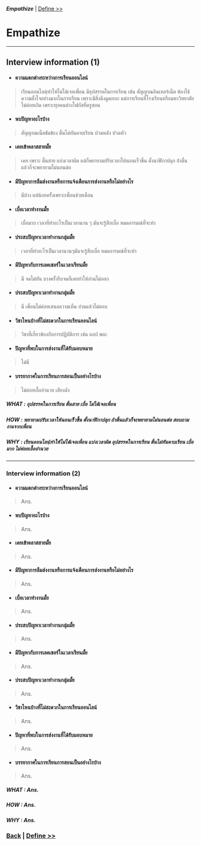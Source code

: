 ***Empathize***  | [ Define >>](Define.md) 

# Empathize 

----
## Interview information (1)
- #### ความแตกต่างระหว่างการเรียนออนไลน์ 
 > เรียนออนไลนฺ์ทำให้ไม่ได้เจอเพื่อน มีอุปสรรคในการเรียน เช่น สัญญาณอินเทอร์เน็ต ต้องใช้ความตั้งใจอย่างมากในการเรียน เพราะมีสิ่งดึงดูดเยอะ
แต่การเรียนที่โรงเรียนหรือมหาวิทยาลัยไม่ค่อยเกิด เพราะทุกคนต่างโฟกัสที่ครูสอน
- #### พบปัญหาอะไรบ้าง 
 > สัญญาณเน็ตขัดข้อง ตื่นไม่ทันคาบเรียน ปวดหลัง ปวดหัว
- #### เคยเข้าคลาสสายมั้ย 
 > เคย เพราะ ตื่นสาย แบ่งเวลาผิด แต่ก็พยายามปรับเวลาให้นอนเร็วขึ้น ตั้งนาฬิกาปลุก ถ้าตื่นแล้วก็จะพยายามไม่นอนต่อ
- #### มีปัญหาการลืมส่งงานหรือการแจ้งเตือนการส่งงานหรือไม่อย่างไร 
 > มีบ้าง แต่น้อยครั้งเพราะเพื่อนช่วยเตือน
- #### เบื่อเวลาทำงานมั้ย
 > เบื่อมาก เวลาที่ทำอะไรเป็นเวลานาน ๆ มันจะรู้สึกเบื่อ หมดอารมณ์ที่จะทำ
- #### ประสบปัญหาเวลาทำงานกลุ่มมั้ย 
 > เวลาที่ทำอะไรเป็นเวลานานๆมันจะรู้สึกเบื่อ หมดอารมณ์ที่จะทำ
- #### มีปัญหากับการเลคเชอร์ในเวลาเรียนมั้ย 
 > มี จดไม่ทัน บางครั้งรีบจดก็เลยทำให้อ่านไม่ออก
- #### ประสบปัญหาเวลาทำงานกลุ่มมั้ย 
 > มี เพื่อนไม่ค่อยเสนอความเห็น อ่านแล้วไม่ตอบ
- #### วิชาไหนบ้างที่ไม่สะดวกในการเรียนออนไลน์
 > วิชาที่เกี่ยวข้องกับการปฏิบัติการ เช่น แลป พละ
- #### ปัญหาที่พบในการส่งงานที่ได้รับมอบหมาย
 > ไม่มี
- #### บรรยากาศในการเรียนการสอนเป็นอย่างไรบ้าง
 > ไม่ค่อยเอื้ออำนวย เสียงดัง

##### *WHAT :* อุปสรรคในการเรียน  ตื่นสาย เบื่อ ไม่ได้เจอเพื่อน
##### *HOW :* พยายามปรับเวลาให้นอนเร็วขึ้น ตั้งนาฬิกาปลุก ถ้าตื่นแล้วก็จะพยายามไม่นอนต่อ สอบถามงานจากเพื่อน
##### *WHY :* เรียนออนไลนฺ์ทำให้ไม่ได้เจอเพื่อน  แบ่งเวลาผิด อุปสรรคในการเรียน  ตื่นไม่ทันคาบเรียน เบื่อมาก ไม่ค่อยเอื้ออำนวย

----
### Interview information (2)
- #### ความแตกต่างระหว่างการเรียนออนไลน์ 
 > Ans.
- #### พบปัญหาอะไรบ้าง 
 > Ans.
- #### เคยเข้าคลาสสายมั้ย 
 > Ans.
- #### มีปัญหาการลืมส่งงานหรือการแจ้งเตือนการส่งงานหรือไม่อย่างไร 
 > Ans.
- #### เบื่อเวลาทำงานมั้ย
 > Ans.
- #### ประสบปัญหาเวลาทำงานกลุ่มมั้ย 
 > Ans.
- #### มีปัญหากับการเลคเชอร์ในเวลาเรียนมั้ย 
 > Ans.
- #### ประสบปัญหาเวลาทำงานกลุ่มมั้ย 
 > Ans.
- #### วิชาไหนบ้างที่ไม่สะดวกในการเรียนออนไลน์
 > Ans.
- #### ปัญหาที่พบในการส่งงานที่ได้รับมอบหมาย
 > Ans.
- #### บรรยากาศในการเรียนการสอนเป็นอย่างไรบ้าง
 > Ans.

##### *WHAT :* Ans.
##### *HOW :* Ans.
##### *WHY :* Ans.


### [Back](README.md) | [ Define >>](Define.md) 
